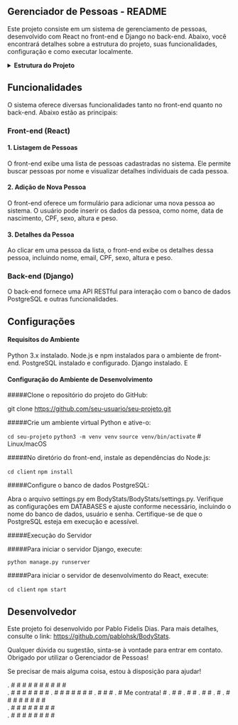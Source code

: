 ## Gerenciador de Pessoas - README
Este projeto consiste em um sistema de gerenciamento de pessoas, desenvolvido com React no front-end e Django no back-end. Abaixo, você encontrará detalhes sobre a estrutura do projeto, suas funcionalidades, configuração e como executar localmente.

<details>
  <summary><b>Estrutura do Projeto</b></summary>
  <ul>
    <li>
      <details>
        <summary><b>BodyStats</b></summary>
        <ul>
          <li><code>asgi.py</code></li>
          <li><code>settings.py</code></li>
          <li><code>urls.py</code></li>
          <li><code>wsgi.py</code></li>
          <li>
            <details>
              <summary><b>client</b></summary>
              <ul>
                <li>
                  <details>
                    <summary><b>src</b></summary>
                    <ul>
                      <li>
                        <details>
                          <summary><b>components</b></summary>
                          <ul>
                            <li><code>PessoaDetails.js</code></li>
                            <li><code>PessoaForm.js</code></li>
                            <li><code>PessoaList.js</code></li>
                          </ul>
                        </details>
                      </li>
                      <li><code>App.js</code></li>
                      <li><code>index.js</code></li>
                      <!-- ... -->
                    </ul>
                  </details>
                </li>
              </ul>
            </details>
          </li>
          <li>
            <details>
              <summary><b>pessoa</b></summary>
              <ul>
                <li>
                  <details>
                    <summary><b>controller</b></summary>
                    <ul>
                      <li><code>controller.py</code></li>
                    </ul>
                  </details>
                </li>
                <li>
                  <details>
                    <summary><b>DTO</b></summary>
                    <ul>
                      <li><code>dto.py</code></li>
                    </ul>
                  </details>
                </li>
                <li>
                  <details>
                    <summary><b>models</b></summary>
                    <ul>
                      <li><code>models.py</code></li>
                    </ul>
                  </details>
                </li>
                <li>
                  <details>
                    <summary><b>services</b></summary>
                    <ul>
                      <li><code>services.py</code></li>
                    </ul>
                  </details>
                </li>
                <li>
                  <details>
                    <summary><b>tasks</b></summary>
                    <ul>
                      <li><code>tasks.py</code></li>
                    </ul>
                  </details>
                </li>
                <li><code>admin.py</code></li>
                <li><code>apps.py</code></li>
              </ul>
            </details>
          </li>
          <li><code>manage.py</code></li>
          <li><code>README.md</code></li>
        </ul>
      </details>
    </li>
    <li><code>node_modules</code></li>
    <li><code>package-lock.json</code></li>
    <li><code>package.json</code></li>
  </ul>
</details>

## Funcionalidades
O sistema oferece diversas funcionalidades tanto no front-end quanto no back-end. Abaixo estão as principais:

### Front-end (React)
#### 1. Listagem de Pessoas
O front-end exibe uma lista de pessoas cadastradas no sistema. Ele permite buscar pessoas por nome e visualizar detalhes individuais de cada pessoa.

#### 2. Adição de Nova Pessoa
O front-end oferece um formulário para adicionar uma nova pessoa ao sistema. O usuário pode inserir os dados da pessoa, como nome, data de nascimento, CPF, sexo, altura e peso.

#### 3. Detalhes da Pessoa
Ao clicar em uma pessoa da lista, o front-end exibe os detalhes dessa pessoa, incluindo nome, email, CPF, sexo, altura e peso.

### Back-end (Django)
O back-end fornece uma API RESTful para interação com o banco de dados PostgreSQL e outras funcionalidades.

## Configurações
#### Requisitos do Ambiente
Python 3.x instalado.
Node.js e npm instalados para o ambiente de front-end.
PostgreSQL instalado e configurado.
Django instalado.
E 

#### Configuração do Ambiente de Desenvolvimento
#####Clone o repositório do projeto do GitHub:

git clone https://github.com/seu-usuario/seu-projeto.git

#####Crie um ambiente virtual Python e ative-o:

`cd seu-projeto`
`python3 -m venv venv`
`source venv/bin/activate`  # Linux/macOS

#####No diretório do front-end, instale as dependências do Node.js:

`cd client`
`npm install`

#####Configure o banco de dados PostgreSQL:

Abra o arquivo settings.py em BodyStats/BodyStats/settings.py.
Verifique as configurações em DATABASES e ajuste conforme necessário, incluindo o nome do banco de dados, usuário e senha.
Certifique-se de que o PostgreSQL esteja em execução e acessível.

#####Execução do Servidor

#####Para iniciar o servidor Django, execute:

`python manage.py runserver`

#####Para iniciar o servidor de desenvolvimento do React, execute:

`cd client`
`npm start`

## Desenvolvedor

Este projeto foi desenvolvido por Pablo Fidelis Dias. Para mais detalhes, consulte o link: https://github.com/pablohsk/BodyStats.

Qualquer dúvida ou sugestão, sinta-se à vontade para entrar em contato. Obrigado por utilizar o Gerenciador de Pessoas!

Se precisar de mais alguma coisa, estou à disposição para ajudar!


.              # # # # # # # # # #  
.            #   #   #   #   #   #  #
.            #   #   #   #   #   #  #
.              #         #         #
.                #  Me contrata! #
.                  #           #
.                    #       #
.                      #   #
.                        #
.            #   #   #   #   #   #   #   #  
.            #   #   #   #   #   #   #   #  
.            #   #   #   #   #   #   #   #   
